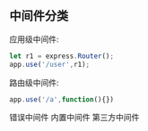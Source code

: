 ## 中间件分类
应用级中间件:
```javascript
let r1 = express.Router();
app.use('/user',r1);
```
路由级中间件:
```javascript
app.use('/a',function(){})
```
错误中间件
内置中间件
第三方中间件